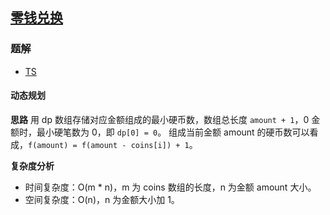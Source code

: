 ## [零钱兑换](https://leetcode.cn/problems/coin-change/)

### 题解
+ [TS](../../ts/384/322.ts)

#### 动态规划
**思路**
用 dp 数组存储对应金额组成的最小硬币数，数组总长度 `amount + 1`，0 金额时，最小硬笔数为 0，即 `dp[0] = 0`。
组成当前金额 amount 的硬币数可以看成，`f(amount) = f(amount - coins[i]) + 1`。

**复杂度分析**
+ 时间复杂度：O(m * n)，m 为 coins 数组的长度，n 为金额 amount 大小。
+ 空间复杂度：O(n)，n 为金额大小加 1。
